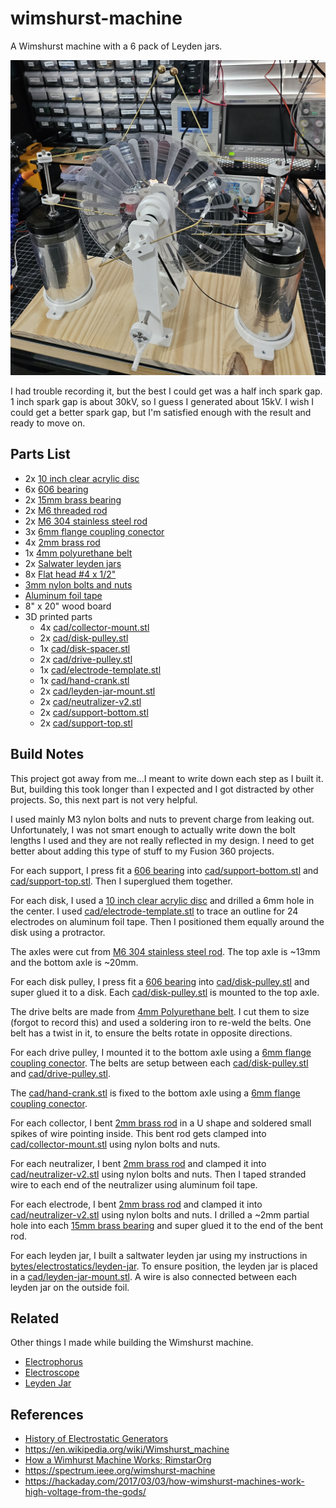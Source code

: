 # wimshurst-machine

A Wimshurst machine with a 6 pack of Leyden jars.

![images/wimshurst-machine.jpg](images/wimshurst-machine.jpg)

I had trouble recording it, but the best I could get was a half inch spark gap.
1 inch spark gap is about 30kV, so I guess I generated about 15kV.
I wish I could get a better spark gap, but I'm satisfied enough with the result and ready to move on.

## Parts List

- 2x [10 inch clear acrylic disc](https://www.amazon.com/gp/product/B09WB37JMC/)
- 6x [606 bearing](https://www.amazon.com/gp/product/B07FDZWK76)
- 2x [15mm brass bearing](https://www.amazon.com/gp/product/B0B5XKQNMR)
- 2x [M6 threaded rod](https://www.amazon.com/gp/product/B08FQR9CJW)
- 2x [M6 304 stainless steel rod](https://www.amazon.com/gp/product/B082ZNXYMG)
- 3x [6mm flange coupling conector](https://www.amazon.com/gp/product/B08334N261)
- 4x [2mm brass rod](https://www.amazon.com/gp/product/B087JYWMF9)
- 1x [4mm polyurethane belt](https://www.amazon.com/gp/product/B0BM3SCL12)
- 2x [Salwater leyden jars](https://github.com/barrettotte/bytes/tree/master/electrostatics/leyden-jar)
- 8x [Flat head #4 x 1/2"](https://www.amazon.com/gp/product/B08RW9BLG3)
- [3mm nylon bolts and nuts](https://www.amazon.com/gp/product/B076J5RGKS)
- [Aluminum foil tape](https://www.amazon.com/gp/product/B0BF3NGVDZ)
- 8" x 20" wood board
- 3D printed parts
  - 4x [cad/collector-mount.stl](cad/collector-mount.stl)
  - 2x [cad/disk-pulley.stl](cad/disk-pulley.stl)
  - 1x [cad/disk-spacer.stl](cad/disk-spacer.stl)
  - 2x [cad/drive-pulley.stl](cad/drive-pulley.stl)
  - 1x [cad/electrode-template.stl](cad/electrode-template.stl)
  - 1x [cad/hand-crank.stl](cad/hand-crank.stl)
  - 2x [cad/leyden-jar-mount.stl](cad/leyden-jar-mount.stl)
  - 2x [cad/neutralizer-v2.stl](cad/neutralizer-v2.stl)
  - 2x [cad/support-bottom.stl](cad/support-bottom.stl)
  - 2x [cad/support-top.stl](cad/support-top.stl)

## Build Notes

This project got away from me...I meant to write down each step as I built it. 
But, building this took longer than I expected and I got distracted by other projects.
So, this next part is not very helpful.

I used mainly M3 nylon bolts and nuts to prevent charge from leaking out.
Unfortunately, I was not smart enough to actually write down the bolt lengths I used and they are not really reflected in my design. 
I need to get better about adding this type of stuff to my Fusion 360 projects.

For each support, I press fit a [606 bearing](https://www.amazon.com/gp/product/B07FDZWK76) 
into [cad/support-bottom.stl](cad/support-bottom.stl) and [cad/support-top.stl](cad/support-top.stl).
Then I superglued them together.

For each disk, I used a [10 inch clear acrylic disc](https://www.amazon.com/gp/product/B09WB37JMC/) and drilled a 6mm hole in the center.
I used [cad/electrode-template.stl](cad/electrode-template.stl) to trace an outline for 24 electrodes on aluminum foil tape.
Then I positioned them equally around the disk using a protractor.

The axles were cut from [M6 304 stainless steel rod](https://www.amazon.com/gp/product/B082ZNXYMG).
The top axle is ~13mm and the bottom axle is ~20mm.

For each disk pulley, I press fit a [606 bearing](https://www.amazon.com/gp/product/B07FDZWK76) into [cad/disk-pulley.stl](cad/disk-pulley.stl) 
and super glued it to a disk. Each [cad/disk-pulley.stl](cad/disk-pulley.stl) is mounted to the top axle.

The drive belts are made from [4mm Polyurethane belt](https://www.amazon.com/gp/product/B0BM3SCL12).
I cut them to size (forgot to record this) and used a soldering iron to re-weld the belts.
One belt has a twist in it, to ensure the belts rotate in opposite directions.

For each drive pulley, I mounted it to the bottom axle using a [6mm flange coupling conector](https://www.amazon.com/gp/product/B08334N261).
The belts are setup between each [cad/disk-pulley.stl](cad/disk-pulley.stl) and [cad/drive-pulley.stl](cad/drive-pulley.stl).

The [cad/hand-crank.stl](cad/hand-crank.stl) is fixed to the bottom axle 
using a [6mm flange coupling conector](https://www.amazon.com/gp/product/B08334N261).

For each collector, I bent [2mm brass rod](https://www.amazon.com/gp/product/B087JYWMF9) in a U shape 
and soldered small spikes of wire pointing inside. 
This bent rod gets clamped into [cad/collector-mount.stl](cad/collector-mount.stl) using nylon bolts and nuts.

For each neutralizer, I bent [2mm brass rod](https://www.amazon.com/gp/product/B087JYWMF9) and clamped it into
[cad/neutralizer-v2.stl](cad/neutralizer-v2.stl) using nylon bolts and nuts.
Then I taped stranded wire to each end of the neutralizer using aluminum foil tape.

For each electrode, I bent [2mm brass rod](https://www.amazon.com/gp/product/B087JYWMF9) and clamped it into
[cad/neutralizer-v2.stl](cad/neutralizer-v2.stl) using nylon bolts and nuts.
I drilled a ~2mm partial hole into each [15mm brass bearing](https://www.amazon.com/gp/product/B0B5XKQNMR) and
super glued it to the end of the bent rod.

For each leyden jar, I built a saltwater leyden jar using my instructions 
in [bytes/electrostatics/leyden-jar](https://github.com/barrettotte/bytes/tree/master/electrostatics/leyden-jar).
To ensure position, the leyden jar is placed in a [cad/leyden-jar-mount.stl](cad/leyden-jar-mount.stl).
A wire is also connected between each leyden jar on the outside foil.

## Related

Other things I made while building the Wimshurst machine.

- [Electrophorus](https://github.com/barrettotte/bytes/tree/master/electrostatics/electrophorus)
- [Electroscope](https://github.com/barrettotte/bytes/tree/master/electrostatics/electroscope)
- [Leyden Jar](https://github.com/barrettotte/bytes/tree/master/electrostatics/leyden-jar)

## References

- [History of Electrostatic Generators](http://www.hp-gramatke.net/history/english/page4000.htm)
- https://en.wikipedia.org/wiki/Wimshurst_machine
- [How a Wimhurst Machine Works; RimstarOrg](https://www.youtube.com/watch?v=nA4aCd5qFWs)
- https://spectrum.ieee.org/wimshurst-machine
- https://hackaday.com/2017/03/03/how-wimshurst-machines-work-high-voltage-from-the-gods/
